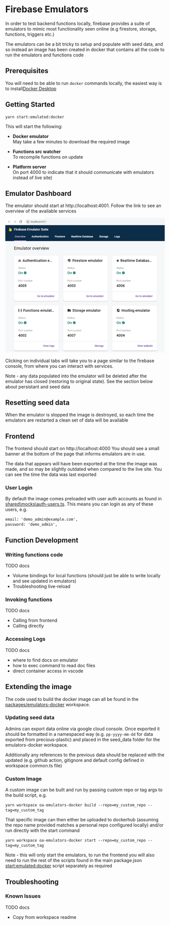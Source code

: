 # Firebase Emulators

In order to test backend functions locally, firebase provides a suite of emulators to mimic most functionality seen online (e.g firestore, storage, functions, triggers etc.)

The emulators can be a bit tricky to setup and populate with seed data, and so instead an image has been created in docker that contains all the code to run the emulators and functions code

## Prerequisites

You will need to be able to run `docker` commands locally, the easiest way is to install[Docker Desktop](https://docs.docker.com/desktop/)

## Getting Started

```
yarn start:emulated:docker
```

This will start the following:

- **Docker emulator**  
  May take a few minutes to download the required image

- **Functions src watcher**  
  To recompile functions on update

- **Platform server**  
  On port 4000 to indicate that it should communicate with emulators instead of live site)

## Emulator Dashboard

The emulator should start at http://localhost:4001. Follow the link to see an overview of the available services

![Dashboard](./images/firebase-emulators-dashboard.png)

Clicking on individual tabs will take you to a page similar to the firebase console, from where you can interact with services.

Note - any data populated into the emulator will be deleted after the emulator has closed (restoring to original state). See the section below about persistant and seed data

## Resetting seed data

When the emulator is stopped the image is destroyed, so each time the emulators are restarted a clean set of data will be available

## Frontend

The frontend should start on http://localhost:4000
You should see a small banner at the bottom of the page that informs emulators are in use.

The data that appears will have been exported at the time the image was made, and so may be slightly outdated when compared to the live site. You can see the time the data was last exported

### User Login

By default the image comes preloaded with user auth accounts as found in [shared\mocks\auth-users.ts](../../../../shared/mocks/auth-users.ts). This means you can login as any of these users, e.g.

```
email: 'demo_admin@example.com',
password: 'demo_admin',
```

## Function Development

### Writing functions code

TODO docs

- Volume bindings for local functions (should just be able to write locally and see updated in emulators)
- Troubleshooting live-reload

### Invoking functions

TODO docs

- Calling from frontend
- Calling directly

### Accessing Logs

TODO docs

- where to find docs on emulator
- how to exec command to read doc files
- direct container access in vscode

## Extending the image

The code used to build the docker image can all be found in the [packages/emulators-docker](../../../../packages/emulators-docker) workspace.

### Updating seed data

Admins can export data online via google cloud console. Once exported it should be formatted in a namespaced way (e.g. `pp-yyyy-mm-dd` for data exported from precious-plastic) and placed in the seed_data folder for the emulators-docker workspace.

Additionally any references to the previous data should be replaced with the updated (e.g. github action, gitignore and default config defined in workspace common.ts file)

### Custom Image

A custom image can be built and run by passing custom repo or tag args to the build script, e.g.

```
yarn workspace oa-emulators-docker build --repo=my_custom_repo --tag=my_custom_tag
```

That specific image can then either be uploaded to dockerhub (assuming the repo name provided matches a personal repo configured locally) and/or run directly with the start command

```
yarn workspace oa-emulators-docker start --repo=my_custom_repo --tag=my_custom_tag
```

Note - this will only start the emulators, to run the frontend you will also need to run the rest of the scripts found in the main package.json [start:emulated:docker](../../../../package.json) script separately as required

## Troubleshooting

### Known Issues

TODO docs

- Copy from workspace readme
